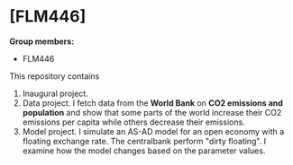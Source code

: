 # \[FLM446\]

**Group members:**
- FLM446

This repository contains  
1. Inaugural project. 
2. Data project. I fetch data from the **World Bank** on **CO2 emissions and population** and show that some parts of the world increase their CO2 emissions per capita while others decrease their emissions.
3. Model project. I simulate an AS-AD model for an open economy with a floating exchange rate. The centralbank perform "dirty floating". I examine how the model changes based on the parameter values.